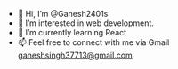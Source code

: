 - 👋 Hi, I’m @Ganesh2401s
- 👀 I’m interested in web development.
- 🌱 I’m currently learning React
- 📫 Feel free to connect with me via Gmail ganeshsingh37713@gmail.com

<!---
Ganesh2401s/Ganesh2401s is a ✨ special ✨ repository because its `README.md` (this file) appears on your GitHub profile.
You can click the Preview link to take a look at your changes.
--->
